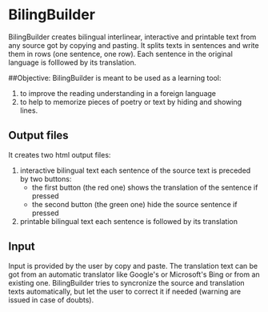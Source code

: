 # BilingBuilder
BilingBuilder creates bilingual interlinear, interactive and printable text  from any source got by copying and pasting.
It splits texts in sentences and write  them in rows (one sentence, one row).
Each sentence in the original language is folllowed by its translation.  

##Objective: 
  BilingBuilder is meant to be used as a learning tool:
  1. to improve the reading understanding in a foreign language 
  2. to help to memorize  pieces of poetry or text by hiding and showing lines.   

## Output files
It creates two html output files:
1. interactive bilingual text 
    each sentence of the source text is preceded by two buttons:
      * the first button (the red one) shows the translation of the sentence if pressed 
      * the second button (the green one) hide the source sentence if pressed
2. printable bilingual text
   each sentence is followed by its translation 
 
## Input
Input is provided by the user by copy and paste.
The translation text can be got from an automatic translator like Google's or  Microsoft's Bing 
or from an existing one. 
BilingBuilder tries to syncronize the source and translation texts automatically, 
but let the user to correct it if needed  (warning are issued in case of doubts). 
